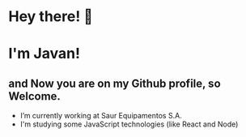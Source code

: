 # Hey there! 👋 
# I'm Javan!
## and Now you are on my Github profile, so Welcome.
- I’m currently working at Saur Equipamentos S.A.
- I'm studying some JavaScript technologies (like React and Node)





<!--
<div>
<a href="https://github.com/seu-usuário-aqui">
<img height="180em" src="https://github-readme-stats.vercel.app/api/top-langs/?Dijaa&layout=compact&langs_count=7&theme=dracula"/>
<img height="180em" src="https://github-readme-stats.vercel.app/api?Dijaa&show_icons=true&theme=dracula&include_all_commits=true&count_private=true"/>
</div>

**Dijaa/Dijaa** is a ✨ _special_ ✨ repository because its `README.md` (this file) appears on your GitHub profile.

Here are some ideas to get you started:

- 🔭 I’m currently working on ...
- 🌱 I’m currently learning ...
- 👯 I’m looking to collaborate on ...
- 🤔 I’m looking for help with ...
- 💬 Ask me about ...
- 📫 How to reach me: ...
- 😄 Pronouns: ...
- ⚡ Fun fact: ...
-->
